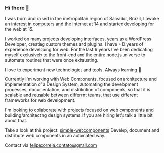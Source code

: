 ### Hi there 👋

I was born and raised in the metropolitan region of Salvador, Brazil, I awoke an interest in computers and the internet at 14 and started developing for the web at 15.

I worked on many projects developing interfaces, years as a WordPress Developer, creating custom themes and plugins. I have +10 years of experience developing for web. For the last 6 years I've been dedicating myself exclusively to the front-end and the entire node.js universe to automate routines that were once exhausting.

I love to experiment new technologies and tools. Always learning 🌱

Currently I'm working with Web Components, focused on architecture and implementation of a Design System, automating the development processes, documentation, and distribution of components, so that it is scalable and reusable between different teams, that use different frameworks for web development.

I'm looking to collaborate with projects focused on web components and building/architecting design systems. If you are hiring let's talk a little bit about that.

Take a look at this project:
[simple-webcomponents](https://github.com/coheia/simple-webcomponents)
Develop, document and distribute web components in an automated way.

Contact via felipecorreia.contato@gmail.com

<!--
**coheia/coheia** is a ✨ _special_ ✨ repository because its `README.md` (this file) appears on your GitHub profile.

Here are some ideas to get you started:

- 🔭 I’m currently working on ...
- 🌱 I’m currently learning ...
- 👯 I’m looking to collaborate on ...
- 🤔 I’m looking for help with ...
- 💬 Ask me about ...
- 📫 How to reach me: ...
- 😄 Pronouns: ...
- ⚡ Fun fact: ...
-->
